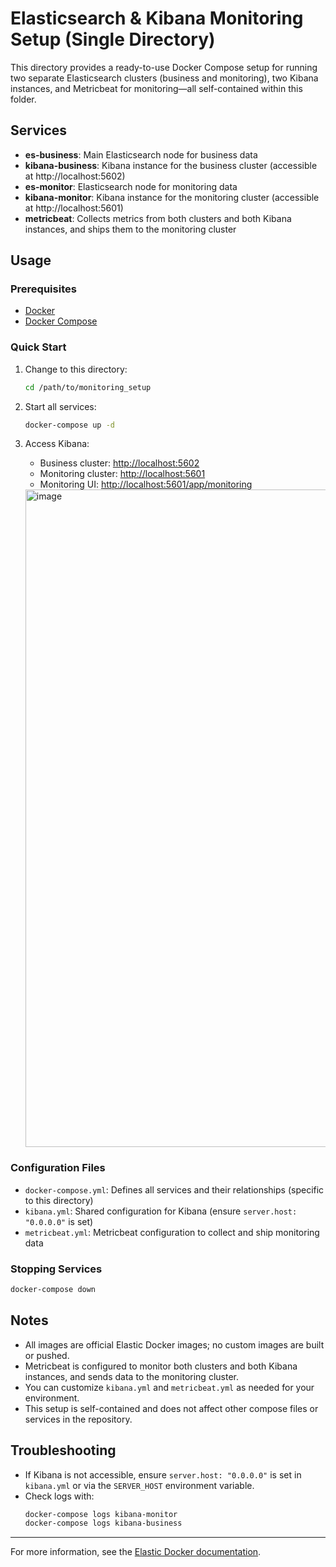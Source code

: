 # Elasticsearch & Kibana Monitoring Setup (Single Directory)

This directory provides a ready-to-use Docker Compose setup for running two separate Elasticsearch clusters (business and monitoring), two Kibana instances, and Metricbeat for monitoring—all self-contained within this folder.

## Services

- **es-business**: Main Elasticsearch node for business data
- **kibana-business**: Kibana instance for the business cluster (accessible at http://localhost:5602)
- **es-monitor**: Elasticsearch node for monitoring data
- **kibana-monitor**: Kibana instance for the monitoring cluster (accessible at http://localhost:5601)
- **metricbeat**: Collects metrics from both clusters and both Kibana instances, and ships them to the monitoring cluster

## Usage

### Prerequisites
- [Docker](https://www.docker.com/get-started)
- [Docker Compose](https://docs.docker.com/compose/)

### Quick Start
1. Change to this directory:
   ```bash
   cd /path/to/monitoring_setup
   ```
2. Start all services:
   ```bash
   docker-compose up -d
   ```
3. Access Kibana:
   - Business cluster: [http://localhost:5602](http://localhost:5602)
   - Monitoring cluster: [http://localhost:5601](http://localhost:5601)
   - Monitoring UI: [http://localhost:5601/app/monitoring](http://localhost:5601/app/monitoring)
  
   <img width="1052" alt="image" src="https://github.com/user-attachments/assets/2d9fd077-4247-47e9-96e1-4b4e2fcb41e9" />


### Configuration Files
- `docker-compose.yml`: Defines all services and their relationships (specific to this directory)
- `kibana.yml`: Shared configuration for Kibana (ensure `server.host: "0.0.0.0"` is set)
- `metricbeat.yml`: Metricbeat configuration to collect and ship monitoring data

### Stopping Services
```bash
docker-compose down
```

## Notes
- All images are official Elastic Docker images; no custom images are built or pushed.
- Metricbeat is configured to monitor both clusters and both Kibana instances, and sends data to the monitoring cluster.
- You can customize `kibana.yml` and `metricbeat.yml` as needed for your environment.
- This setup is self-contained and does not affect other compose files or services in the repository.

## Troubleshooting
- If Kibana is not accessible, ensure `server.host: "0.0.0.0"` is set in `kibana.yml` or via the `SERVER_HOST` environment variable.
- Check logs with:
  ```bash
  docker-compose logs kibana-monitor
  docker-compose logs kibana-business
  ```

---

For more information, see the [Elastic Docker documentation](https://www.elastic.co/guide/en/elasticsearch/reference/current/docker.html).
